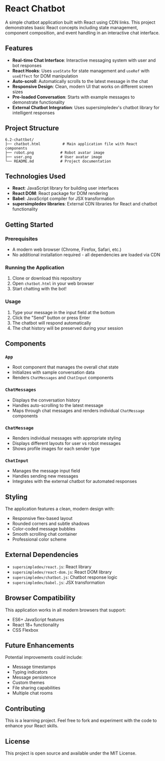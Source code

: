 # React Chatbot

A simple chatbot application built with React using CDN links. This project demonstrates basic React concepts including state management, component composition, and event handling in an interactive chat interface.

## Features

- **Real-time Chat Interface**: Interactive messaging system with user and bot responses
- **React Hooks**: Uses `useState` for state management and `useRef` with `useEffect` for DOM manipulation
- **Auto-scroll**: Automatically scrolls to the latest message in the chat
- **Responsive Design**: Clean, modern UI that works on different screen sizes
- **Pre-loaded Conversation**: Starts with example messages to demonstrate functionality
- **External Chatbot Integration**: Uses supersimpledev's chatbot library for intelligent responses

## Project Structure

```
6.2-chattbot/
├── chatbot.html          # Main application file with React components
├── robot.png            # Robot avatar image
├── user.png             # User avatar image
└── README.md            # Project documentation
```

## Technologies Used

- **React**: JavaScript library for building user interfaces
- **React DOM**: React package for DOM rendering
- **Babel**: JavaScript compiler for JSX transformation
- **supersimpledev libraries**: External CDN libraries for React and chatbot functionality

## Getting Started

### Prerequisites

- A modern web browser (Chrome, Firefox, Safari, etc.)
- No additional installation required - all dependencies are loaded via CDN

### Running the Application

1. Clone or download this repository
2. Open `chatbot.html` in your web browser
3. Start chatting with the bot!

### Usage

1. Type your message in the input field at the bottom
2. Click the "Send" button or press Enter
3. The chatbot will respond automatically
4. The chat history will be preserved during your session

## Components

### `App`
- Root component that manages the overall chat state
- Initializes with sample conversation data
- Renders `ChatMessages` and `ChatInput` components

### `ChatMessages`
- Displays the conversation history
- Handles auto-scrolling to the latest message
- Maps through chat messages and renders individual `ChatMessage` components

### `ChatMessage`
- Renders individual messages with appropriate styling
- Displays different layouts for user vs robot messages
- Shows profile images for each sender type

### `ChatInput`
- Manages the message input field
- Handles sending new messages
- Integrates with the external chatbot for automated responses

## Styling

The application features a clean, modern design with:
- Responsive flex-based layout
- Rounded corners and subtle shadows
- Color-coded message bubbles
- Smooth scrolling chat container
- Professional color scheme

## External Dependencies

- `supersimpledev/react.js`: React library
- `supersimpledev/react-dom.js`: React DOM library
- `supersimpledev/chatbot.js`: Chatbot response logic
- `supersimpledev/babel.js`: JSX transformation

## Browser Compatibility

This application works in all modern browsers that support:
- ES6+ JavaScript features
- React 18+ functionality
- CSS Flexbox

## Future Enhancements

Potential improvements could include:
- Message timestamps
- Typing indicators
- Message persistence
- Custom themes
- File sharing capabilities
- Multiple chat rooms

## Contributing

This is a learning project. Feel free to fork and experiment with the code to enhance your React skills.

## License

This project is open source and available under the MIT License.